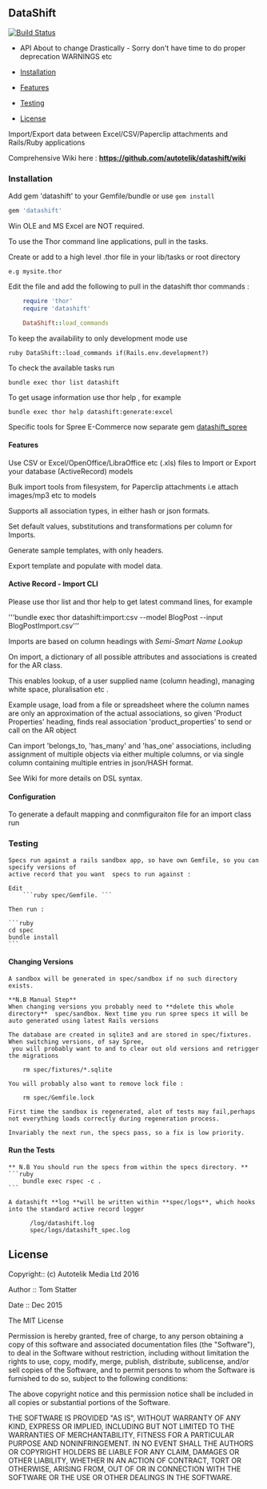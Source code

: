 ##  DataShift 

[![Build Status](https://travis-ci.org/autotelik/datashift.svg?branch=split_into_concerns)](https://travis-ci.org/autotelik/datashift)

- API About to change Drastically - Sorry don't have time to do proper deprecation WARNINGS etc

- [Installation](#Installation)
- [Features](#features)
- [Testing](#testing)
- [License](#license)

Import/Export data between Excel/CSV/Paperclip attachments and Rails/Ruby applications

Comprehensive Wiki here : **https://github.com/autotelik/datashift/wiki**

### <a name="Installation">Installation</a>

Add gem 'datashift' to your Gemfile/bundle or use ```gem install```

```ruby
gem 'datashift'
```

Win OLE and MS Excel are NOT required.

To use the Thor command line applications, pull in the tasks.

Create or add to a high level .thor file in your lib/tasks or root directory

    e.g mysite.thor

Edit the file and add the following to pull in the datashift thor commands :

```ruby
    require 'thor'
    require 'datashift'

    DataShift::load_commands
```

To keep the availability to only development mode use

```ruby DataShift::load_commands if(Rails.env.development?) ```

To check the available tasks run

```bundle exec thor list datashift```

To get usage information use thor help <command>, for example

```bundle exec thor help datashift:generate:excel```


Specific tools for Spree E-Commerce now separate gem [datashift_spree](https://github.com/autotelik/datashift_spree "Datashift Spree")


#### <a name="Features">Features</a>

Use CSV or Excel/OpenOffice/LibraOffice etc (.xls) files to Import or Export your database (ActiveRecord) models

Bulk import tools from filesystem, for Paperclip attachments i.e attach images/mp3 etc to models

Supports all association types, in either hash or json formats.

Set default values, substitutions and transformations per column for Imports.

Generate sample templates, with only headers.

Export template and populate with model data.


####  <a name="ImportCLI">Active Record - Import CLI</a>

Please use thor list and thor help <xxx> to get latest command lines, for example

'''bundle exec thor datashift:import:csv --model BlogPost --input BlogPostImport.csv'''

Imports are based on column headings with *Semi-Smart Name Lookup*

  On import, a dictionary of all possible attributes and associations is created for the AR class.
  
  This enables lookup, of a user supplied name (column heading), managing white space, pluralisation etc .

  Example usage, load from a file or spreadsheet where the column names are only
  an approximation of the actual associations, so given 'Product Properties' heading,
  finds real association 'product_properties' to send or call on the AR object


Can import 'belongs_to, 'has_many' and 'has_one' associations, including assignment of multiple objects
via either multiple columns, or via single column containing multiple entries in json/HASH format.

See Wiki for more details on DSL syntax.

####  <a name="Configuration">Configuration</a>

To generate a default mapping and conmfiguraiton file for an import class run




### <a name="Testing">Testing</a>
    Specs run against a rails sandbox app, so have own Gemfile, so you can specify versions of 
    active record that you want  specs to run against :

    Edit
        ```ruby spec/Gemfile. ```

    Then run :

    ```ruby
    cd spec
    bundle install
    ```

####  Changing Versions

    A sandbox will be generated in spec/sandbox if no such directory exists.

    **N.B Manual Step**
    When changing versions you probably need to **delete this whole directory**  spec/sandbox. Next time you run spree specs it will be auto generated using latest Rails versions

    The database are created in sqlite3 and are stored in spec/fixtures. When switching versions, of say Spree,
     you will probably want to and to clear out old versions and retrigger the migrations

        rm spec/fixtures/*.sqlite

    You will probably also want to remove lock file :

        rm spec/Gemfile.lock

    First time the sandbox is regenerated, alot of tests may fail,perhaps not everything loads correctly during regeneration process.

    Invariably the next run, the specs pass, so a fix is low priority.

#### Run the Tests

    ** N.B You should run the specs from within the specs directory. **
    ```ruby
        bundle exec rspec -c .
    ```

    A datashift **log **will be written within **spec/logs**, which hooks into the standard active record logger

          /log/datashift.log
          spec/logs/datashift_spec.log




## License

Copyright:: (c) Autotelik Media Ltd 2016

Author ::   Tom Statter

Date ::     Dec 2015

The MIT License

Permission is hereby granted, free of charge, to any person obtaining a copy
of this software and associated documentation files (the "Software"), to deal
in the Software without restriction, including without limitation the rights
to use, copy, modify, merge, publish, distribute, sublicense, and/or sell
copies of the Software, and to permit persons to whom the Software is
furnished to do so, subject to the following conditions:

The above copyright notice and this permission notice shall be included in
all copies or substantial portions of the Software.

THE SOFTWARE IS PROVIDED "AS IS", WITHOUT WARRANTY OF ANY KIND, EXPRESS OR
IMPLIED, INCLUDING BUT NOT LIMITED TO THE WARRANTIES OF MERCHANTABILITY,
FITNESS FOR A PARTICULAR PURPOSE AND NONINFRINGEMENT. IN NO EVENT SHALL THE
AUTHORS OR COPYRIGHT HOLDERS BE LIABLE FOR ANY CLAIM, DAMAGES OR OTHER
LIABILITY, WHETHER IN AN ACTION OF CONTRACT, TORT OR OTHERWISE, ARISING FROM,
OUT OF OR IN CONNECTION WITH THE SOFTWARE OR THE USE OR OTHER DEALINGS IN
THE SOFTWARE.
